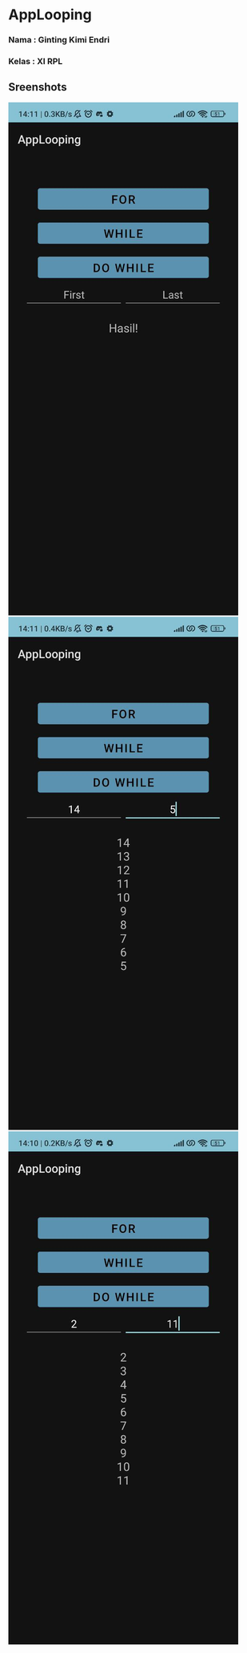 # AppLooping

### Nama : Ginting Kimi Endri
### Kelas : XI RPL

## Sreenshots

![img 1](applooping_screenshots/screenshots1.jpg)
![img 2](applooping_screenshots/screenshots2.jpg)
![img 3](applooping_screenshots/screenshots3.jpg)
